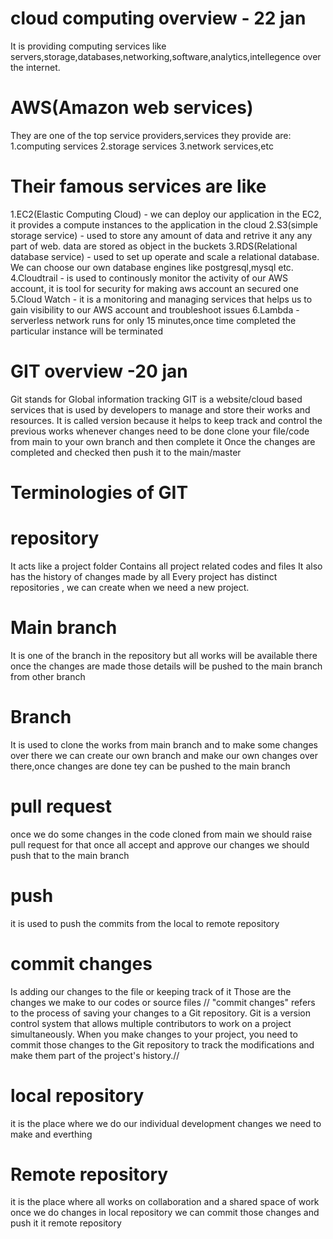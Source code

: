 # cloud computing overview - 22 jan
It is providing computing services like servers,storage,databases,networking,software,analytics,intellegence over the internet.
# AWS(Amazon web services)
They are one of the top service providers,services they provide are:
1.computing services
2.storage services
3.network services,etc
# Their famous services are like
1.EC2(Elastic Computing Cloud) - we can deploy our application in the EC2, it provides a compute instances to the application in the cloud
2.S3(simple storage service) - used to store any amount of data and retrive it any any part of web. data are stored as object in the buckets
3.RDS(Relational database service) - used to set up operate and scale a relational database. We can choose our own database engines like postgresql,mysql etc.
4.Cloudtrail - is used to continously monitor the activity of our AWS account, it is tool for security for making aws account an secured one
5.Cloud Watch - it is a monitoring and managing services that helps us to gain visibility to our AWS account and troubleshoot issues
6.Lambda - serverless network runs for only 15 minutes,once time completed the particular instance will be terminated
# GIT overview -20 jan
Git stands for Global information tracking
GIT is a website/cloud based services that is used by developers to manage and store their works and resources.
It is called version because it helps to keep track and control the previous works
whenever changes need to be done clone your file/code from main to your own branch and then complete it
Once the changes are completed and checked then push it to the main/master
# Terminologies of GIT
# repository
It acts like a project folder
Contains all project related codes and files
It also has the history of changes made by all
Every project has distinct repositories , we can create when we need a new project.
# Main branch
It is one of the branch in the repository but all works will be available there
once the changes are made those details will be pushed to the main branch from other branch
# Branch
It is used to clone the works from main branch and to make some changes over there
we can create our own branch and make our own changes over there,once changes are done tey can be pushed to the main branch
# pull request
once we do some changes in the code cloned from main we should raise pull request for that 
once all accept and approve our changes we should push that to the main branch
# push
it is used to push the commits from the local to remote repository
# commit changes
Is adding our changes to the file or keeping track of it
Those are the changes we make to our codes or source files
// "commit changes" refers to the process of saving your changes to a Git repository.
Git is a version control system that allows multiple contributors to work on a project simultaneously. 
When you make changes to your project, you need to commit those changes to the Git repository
to track the modifications and make them part of the project's history.//
# local repository
it is the place where we do our individual development changes we need to make and everthing
# Remote repository
it is the place where all works on collaboration and a shared space of work
once we do changes in local repository we can commit those changes and push it it remote repository
